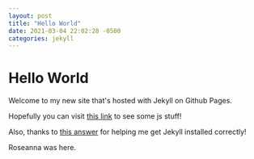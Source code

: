```yaml
---
layout: post
title: "Hello World"
date: 2021-03-04 22:02:28 -0500
categories: jekyll
---
```


# Hello World

Welcome to my new site that's hosted with Jekyll on Github Pages.

Hopefully you can visit [this link](/test/) to see some js stuff!

Also, thanks to [this answer](https://github.com/orta/cocoapods-keys/issues/198#issuecomment-510909030) for helping me get Jekyll installed correctly!

Roseanna was here.
